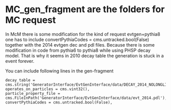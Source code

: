 # MC_gen_fragment are the folders for MC request

In McM there is some modification for the kind of request evtgen+pythia8 one has to include
convertPythiaCodes = cms.untracked.bool(False) together with the 2014 evtgen dec and
pdl files. Because there is some modification in code from pythia6 to pythia8  while using PHSP
decay model. That is why it seems in 2010 decay table the generation is stuck in a event forever.

 You can include following lines in the gen-fragment

    decay_table = cms.string('GeneratorInterface/EvtGenInterface/data/DECAY_2014_NOLONGLIFE.DEC'),
    operates_on_particles = cms.vint32(),
    particle_property_file = cms.FileInPath('GeneratorInterface/EvtGenInterface/data/evt_2014.pdl'),
    convertPythiaCodes = cms.untracked.bool(False),
